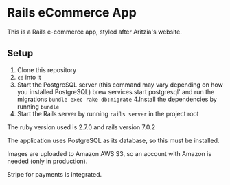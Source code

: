 # Rails eCommerce App

This is a Rails e-commerce app, styled after Aritzia's website. 

## Setup
1. Clone this repository
2. `cd` into it 
3. Start the PostgreSQL server (this command may vary depending on how you installed PostgreSQL) brew services start postgresql' and run the migrations `bundle exec rake db:migrate`
4.Install the dependencies by running `bundle`
5. Start the Rails server by running `rails server` in the project root

The ruby version used is 2.7.0 and rails version 7.0.2 

The application uses PostgreSQL as its database, so this must be installed.

Images are uploaded to Amazon AWS S3, so an account with Amazon is needed (only in production).

Stripe for payments is integrated.


